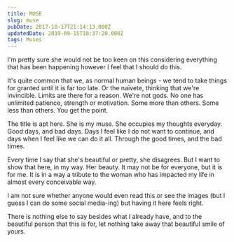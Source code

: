 ```yaml
---
title: MUSE
slug: muse
pubDate: 2017-10-17T21:14:13.000Z
updatedDate: 2019-09-15T10:37:20.000Z
tags: Muses
---
```


I'm pretty sure she would not be too keen on this considering everything that has been happening however I feel that I should do this.

It's quite common that we, as normal human beings - we tend to take things for granted until it is far too late. Or the naïvete, thinking that we're invincible. Limits are there for a reason. We're not gods. No one has unlimited patience, strength or motivation. Some more than others. Some less than others. You get the point.

The title is apt here. She is my muse. She occupies my thoughts everyday. Good days, and bad days. Days I feel like I do not want to continue, and days when I feel like we can do it all. Through the good times, and the bad times.

Every time I say that she's beautiful or pretty, she disagrees. But I want to show that here, in my way. Her beauty. It may not be for everyone, but it is for me. It is in a way a tribute to the woman who has impacted my life in almost every conceivable way.

I am not sure whether anyone would even read this or see the images (but I guess I can do some social media-ing) but having it here feels right.

There is nothing else to say besides what I already have, and to the beautiful person that this is for, let nothing take away that beautiful smile of yours.
